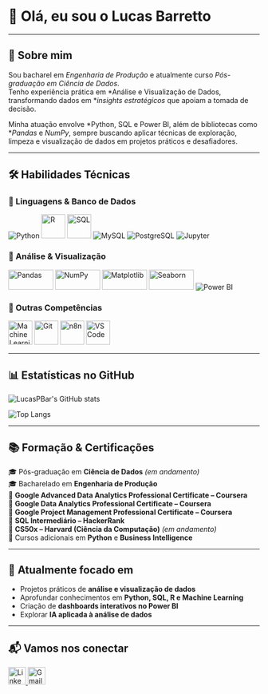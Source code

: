 # 👋 Olá, eu sou o Lucas Barretto

---

## 🚀 Sobre mim  

Sou bacharel em *Engenharia de Produção* e atualmente curso *Pós-graduação em Ciência de Dados*.  
Tenho experiência prática em *Análise e Visualização de Dados, transformando dados em **insights estratégicos* que apoiam a tomada de decisão.  

Minha atuação envolve *Python, SQL e Power BI, além de bibliotecas como **Pandas* e *NumPy*, sempre buscando aplicar técnicas de exploração, limpeza e visualização de dados em projetos práticos e desafiadores.  

---

## 🛠️ Habilidades Técnicas

### 🔹 Linguagens & Banco de Dados
<p align="left">
  <img src="https://img.icons8.com/color/48/000000/python.png" alt="Python"/>
  <img src="https://www.r-project.org/logo/Rlogo.png" alt="R" width="48" height="48"/>
  <img src="https://img.icons8.com/external-flat-juicy-fish/60/000000/external-sql-coding-and-development-flat-flat-juicy-fish.png" alt="SQL" width="48" height="48"/>
  <img src="https://img.icons8.com/color/48/000000/mysql-logo.png" alt="MySQL"/>
  <img src="https://img.icons8.com/color/48/000000/postgreesql.png" alt="PostgreSQL"/>
  <img src="https://img.icons8.com/fluency/48/000000/jupyter.png" alt="Jupyter"/>
</p>

### 🔹 Análise & Visualização
<p align="left">
  <img src="https://upload.wikimedia.org/wikipedia/commons/e/ed/Pandas_logo.svg" alt="Pandas" width="90" height="40"/>
  <img src="https://upload.wikimedia.org/wikipedia/commons/1/1a/NumPy_logo.svg" alt="NumPy" width="90" height="40"/>
  <img src="https://cdn.jsdelivr.net/gh/devicons/devicon/icons/matplotlib/matplotlib-original.svg" alt="Matplotlib" width="90" height="40" />
  <img src="https://seaborn.pydata.org/_static/logo-wide-lightbg.svg" alt="Seaborn" width="90" height="40"/>
  <img src="https://img.icons8.com/color/48/000000/power-bi.png" alt="Power BI"/>
</p>

### 🔹 Outras Competências
<p align="left">
  <img src="https://img.icons8.com/color/48/000000/artificial-intelligence.png" alt="Machine Learning" width="48" height="48"/>
  <img src="https://img.icons8.com/color/48/000000/git.png" alt="Git" width="48" height="48"/>
  <img src="https://n8n.io/favicon-32x32.png" alt="n8n" width="48" height="48"/>
  <img src="https://img.icons8.com/color/48/000000/visual-studio-code-2019.png" alt="VSCode" width="48" height="48"/>
</p>



---

## 📊 Estatísticas no GitHub

<!-- Estatísticas de contribuição -->
![LucasPBar's GitHub stats](https://github-readme-stats.vercel.app/api?username=LucasPBar&show_icons=true&theme=dark&include_all_commits=true)

<!-- Linguagens mais usadas -->
![Top Langs](https://github-readme-stats.vercel.app/api/top-langs/?username=LucasPBar&langs_count=8&theme=dark&include_all_commits=true)

</div>

---

## 📚 Formação & Certificações  

🎓 Pós-graduação em **Ciência de Dados** *(em andamento)*  
🎓 Bacharelado em **Engenharia de Produção**  
📜 **Google Advanced Data Analytics Professional Certificate – Coursera**  
📜 **Google Data Analytics Professional Certificate – Coursera**  
📜 **Google Project Management Professional Certificate – Coursera**  
📜 **SQL Intermediário – HackerRank**  
📜 **CS50x – Harvard (Ciência da Computação)** *(em andamento)*  
📜 Cursos adicionais em **Python** e **Business Intelligence**  

---

## 🌱 Atualmente focado em  

- Projetos práticos de **análise e visualização de dados**  
- Aprofundar conhecimentos em **Python, SQL, R e Machine Learning**  
- Criação de **dashboards interativos no Power BI**  
- Explorar **IA aplicada à análise de dados**  

---

## 📬 Vamos nos conectar

<!-- LinkedIn -->
<a href="https://www.linkedin.com/in/lucaspimentabarretto/" target="_blank">
  <img src="https://cdn.jsdelivr.net/gh/devicons/devicon/icons/linkedin/linkedin-original.svg" alt="LinkedIn" width="35" height="35" />
</a>


<a href="https://mail.google.com/mail/?view=cm&fs=1&to=lucaspimenta1805@gmail.com" target="_blank">
  <img src="https://img.icons8.com/color/48/gmail-new.png" alt="Gmail" width="35" height="35" />
</a>
